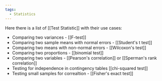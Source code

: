 ```yaml
---
tags:
  - Statistics
---
```

Here there is a list of [[Test Statistic]] with their use cases:

- Comparing two variances - [[F-test]]
- Comparing two sample means with normal errors - [[Student's t test]]
- Comparing two means with non-normal errors - [[Wilcoxon's test]]
- Comparing two proportions - [[binomial test]]
- Comparing two variables - [[Pearson's correlation]] or [[Sperman's rank correlation]]
- Testing for independence in contingency tables [[chi-squared test]]
- Testing small samples for correaltion - [[Fisher's exact test]]